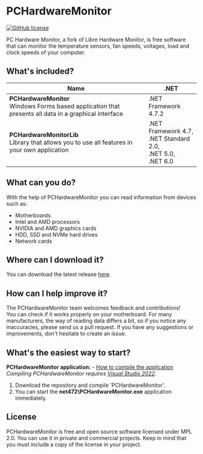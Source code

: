 # PCHardwareMonitor
[![GitHub license](https://img.shields.io/github/license/PCHardwareMonitor/PCHardwareMonitor)](https://github.com/PCHardwareMonitor/PCHardwareMonitor/blob/master/LICENSE)

PC Hardware Monitor, a fork of Libre Hardware Monitor, is free software that can monitor the temperature sensors, fan speeds, voltages, load and clock speeds of your computer. 

## What's included?
| Name| .NET |
| --- | --- |
| **PCHardwareMonitor** <br /> Windows Forms based application that presents all data in a graphical interface | .NET Framework 4.7.2 |
| **PCHardwareMonitorLib** <br /> Library that allows you to use all features in your own application | .NET Framework 4.7,<br />.NET Standard 2.0,<br />.NET 5.0,<br />.NET 6.0 |

## What can you do?
With the help of PCHardwareMonitor you can read information from devices such as:
- Motherboards
- Intel and AMD processors
- NVIDIA and AMD graphics cards
- HDD, SSD and NVMe hard drives
- Network cards

## Where can I download it?
You can download the latest release [here](https://github.com/PCHardwareMonitor/PCHardwareMonitor/releases).<br/>

## How can I help improve it?
The PCHardwareMonitor team welcomes feedback and contributions!<br/>
You can check if it works properly on your motherboard. For many manufacturers, the way of reading data differs a bit, so if you notice any inaccuracies, please send us a pull request. If you have any suggestions or improvements, don't hesitate to create an issue.

## What's the easiest way to start?
**PCHardwareMonitor application:** - [How to compile the application](https://docs.microsoft.com/en-us/visualstudio/ide/compiling-and-building-in-visual-studio)
*Compiling PCHardwareMonitor requires [Visual Studio 2022](https://docs.microsoft.com/en-us/visualstudio/ide/whats-new-visual-studio-2022?view=vs-2022).*
1. Download the repository and compile 'PCHardwareMonitor'.
2. You can start the **net472\PCHardwareMonitor.exe** application immediately.

## License
PCHardwareMonitor is free and open source software licensed under MPL 2.0. You can use it in private and commercial projects. Keep in mind that you must include a copy of the license in your project.
